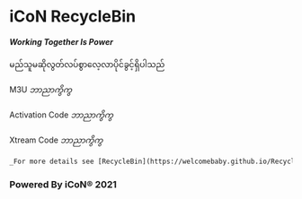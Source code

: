 
# **iCoN RecycleBin**
#### _Working Together Is Power_

မည်သူမဆိုလွတ်လပ်စွာလေ့လာပိုင်ခွင့်ရှိပါသည်


M3U 
_ဘာညာကွိကွ_


Activation Code
_ဘာညာကွိကွ_

Xtream Code
_ဘာညာကွိကွ_

```markdown
_For more details see [RecycleBin](https://welcomebaby.github.io/RecycleBin)_
```
### Powered By iCoN® 2021
